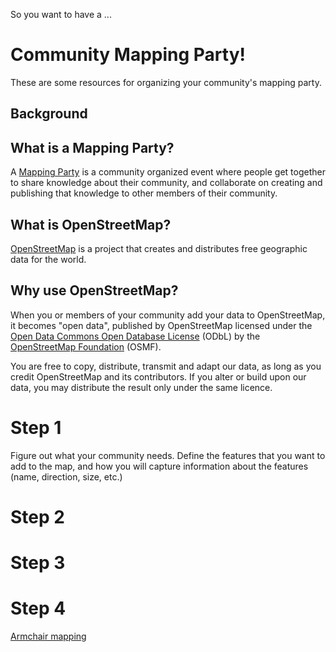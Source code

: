 So you want to have a ...

# Community Mapping Party!

These are some resources for organizing your community's mapping party.

## Background

## What is a Mapping Party?

A [Mapping Party](https://wiki.openstreetmap.org/wiki/Mapping_parties) is a community organized event where people get together to share knowledge about their community, and collaborate on creating and publishing that knowledge to other members of their community.

## What is OpenStreetMap?

[OpenStreetMap](https://wiki.openstreetmap.org/wiki/Main_Page) is a project that creates and distributes free geographic data for the world.

## Why use OpenStreetMap?

When you or members of your community add your data to OpenStreetMap, it becomes "open data", published by OpenStreetMap licensed under the [Open Data Commons Open Database License](https://opendatacommons.org/licenses/odbl/) (ODbL) by the [OpenStreetMap Foundation](https://osmfoundation.org/) (OSMF).

You are free to copy, distribute, transmit and adapt our data, as long as you credit OpenStreetMap and its contributors. If you alter or build upon our data, you may distribute the result only under the same licence.

# Step 1

Figure out what your community needs. Define the features that you want to add to the map, and how you will capture information about the features (name, direction, size, etc.)

# Step 2

# Step 3

# Step 4

[Armchair mapping](https://wiki.openstreetmap.org/wiki/Armchair_mapping)

